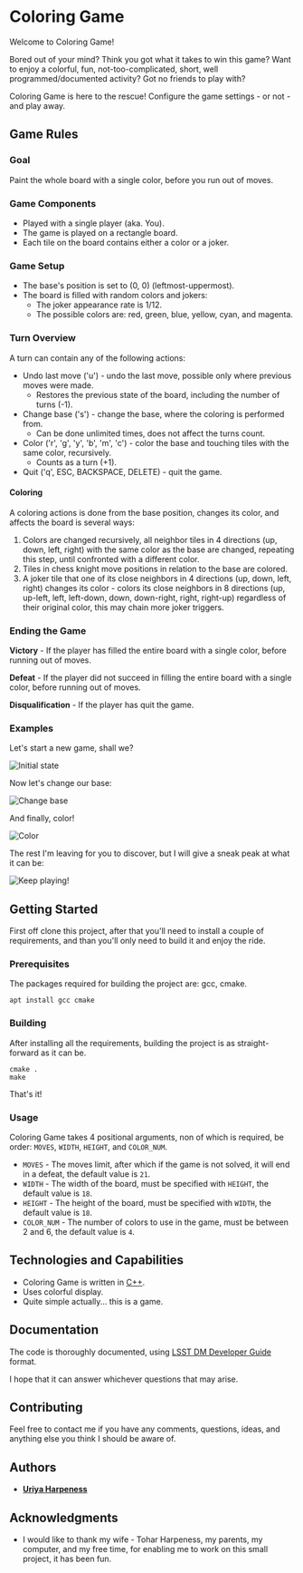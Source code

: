 # Coloring Game

Welcome to Coloring Game!

Bored out of your mind? Think you got what it takes to win this game? Want to enjoy a colorful, fun,
not-too-complicated, short, well programmed/documented activity? Got no friends to play with?

Coloring Game is here to the rescue! Configure the game settings - or not - and play away.

## Game Rules

### Goal

Paint the whole board with a single color, before you run out of moves.

### Game Components

* Played with a single player (aka. You).
* The game is played on a rectangle board.
* Each tile on the board contains either a color or a joker.

### Game Setup

* The base's position is set to (0, 0) (leftmost-uppermost).
* The board is filled with random colors and jokers:
  * The joker appearance rate is 1/12.
  * The possible colors are: red, green, blue, yellow, cyan, and magenta.

### Turn Overview

A turn can contain any of the following actions:
* Undo last move ('u') - undo the last move, possible only where previous moves were made.
  * Restores the previous state of the board, including the number of turns (-1).
* Change base ('s') - change the base, where the coloring is performed from.
  * Can be done unlimited times, does not affect the turns count.
* Color ('r', 'g', 'y', 'b', 'm', 'c') - color the base and touching tiles with the same color, recursively.
  * Counts as a turn (+1).
* Quit ('q', ESC, BACKSPACE, DELETE) - quit the game.

#### Coloring

A coloring actions is done from the base position, changes its color, and affects the board is several ways:
1.  Colors are changed recursively, all neighbor tiles in 4 directions (up, down, left, right) with the same color as
    the base are changed, repeating this step, until confronted with a different color.
2.  Tiles in chess knight move positions in relation to the base are colored.
3.  A joker tile that one of its close neighbors in 4 directions (up, down, left, right) changes its color -
    colors its close neighbors in 8 directions (up, up-left, left, left-down, down, down-right, right, right-up)
    regardless of their original color, this may chain more joker triggers.     

### Ending the Game

**Victory** - If the player has filled the entire board with a single color, before running out of moves.

**Defeat** - If the player did not succeed in filling the entire board with a single color, before running out of moves.

**Disqualification** - If the player has quit the game.

### Examples

Let's start a new game, shall we?

![Initial state](game-shots/initial-board.png)

Now let's change our base:

![Change base](game-shots/change-base.png)

And finally, color!

![Color](game-shots/color.png)

The rest I'm leaving for you to discover, but I will give a sneak peak at what it can be:

![Keep playing!](game-shots/keep-playing.png)

## Getting Started

First off clone this project, after that you'll need to install a couple of requirements, and than you'll only need to
build it and enjoy the ride.

### Prerequisites

The packages required for building the project are:
gcc, cmake.

```shell script
apt install gcc cmake
```

### Building

After installing all the requirements, building the project is as straight-forward as it can be.

```
cmake .
make
```

That's it!

### Usage

Coloring Game takes 4 positional arguments, non of which is required, be order: `MOVES`, `WIDTH`, `HEIGHT`, and
`COLOR_NUM`.
* `MOVES` - The moves limit, after which if the game is not solved, it will end in a defeat, the default value is `21`.
* `WIDTH` - The width of the board, must be specified with `HEIGHT`, the default value is `18`.
* `HEIGHT` - The height of the board, must be specified with `WIDTH`, the default value is `18`.
* `COLOR_NUM` - The number of colors to use in the game, must be between 2 and 6, the default value is `4`.

## Technologies and Capabilities

* Coloring Game is written in [C++](https://en.wikipedia.org/wiki/CPP).
* Uses colorful display.
* Quite simple actually... this is a game.

## Documentation

The code is thoroughly documented, using
[LSST DM Developer Guide](https://developer.lsst.io/cpp/api-docs.html#documenting-c-code) format.

I hope that it can answer whichever questions that may arise.

## Contributing

Feel free to contact me if you have any comments, questions, ideas, and anything else you think I should be aware of.

## Authors

* [**Uriya Harpeness**](https://github.com/UriyaHarpeness)

## Acknowledgments

* I would like to thank my wife - Tohar Harpeness, my parents, my computer, and my free time, for enabling me to work on
this small project, it has been fun.
